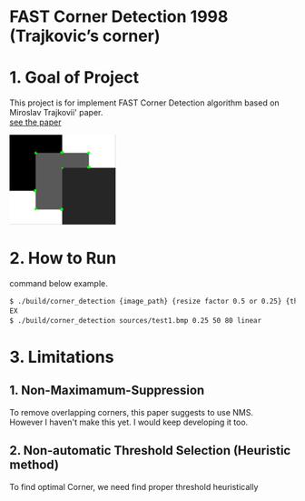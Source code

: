 # FAST Corner Detection 1998 (Trajkovic’s corner)

# 1. Goal of Project
This project is for implement FAST Corner Detection algorithm based on Miroslav Trajkovii' paper.   
[see the paper](https://www.researchgate.net/profile/Miroslav-Trajkovic/publication/223831601_Fast_Corner_Detection/links/5a56774645851547b1bf1d34/Fast-Corner-Detection.pdf)  

![](result/Corner.png)  

# 2. How to Run
command below example.
```bash
$ ./build/corner_detection {image_path} {resize factor 0.5 or 0.25} {thereshold1} {thereshold 2} {Interpixel approximation method (linear or circular)}
EX
$ ./build/corner_detection sources/test1.bmp 0.25 50 80 linear
```

# 3. Limitations
## 1. Non-Maximamum-Suppression
To remove overlapping corners, this paper suggests to use NMS.  
However I haven't make this yet. 
I would keep developing it too.

## 2. Non-automatic Threshold Selection (Heuristic method)
To find optimal Corner, we need find proper threshold heuristically
